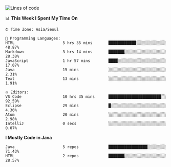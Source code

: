 <!--START_SECTION:waka-->
![Lines of code](https://img.shields.io/badge/From%20Hello%20World%20I%27ve%20Written-248862%20lines%20of%20code-blue)

📊 **This Week I Spent My Time On** 

```text
⌚︎ Time Zone: Asia/Seoul

💬 Programming Languages: 
HTML                     5 hrs 35 mins       ████████████░░░░░░░░░░░░░   48.87% 
Markdown                 3 hrs 14 mins       ███████░░░░░░░░░░░░░░░░░░   28.38% 
JavaScript               1 hr 57 mins        ████░░░░░░░░░░░░░░░░░░░░░   17.07% 
Java                     15 mins             ░░░░░░░░░░░░░░░░░░░░░░░░░   2.31% 
Text                     13 mins             ░░░░░░░░░░░░░░░░░░░░░░░░░   1.91%

🔥 Editors: 
VS Code                  10 hrs 35 mins      ███████████████████████░░   92.59% 
Eclipse                  29 mins             █░░░░░░░░░░░░░░░░░░░░░░░░   4.36% 
Atom                     20 mins             ░░░░░░░░░░░░░░░░░░░░░░░░░   2.98% 
IntelliJ                 0 secs              ░░░░░░░░░░░░░░░░░░░░░░░░░   0.07%

```

**I Mostly Code in Java** 

```text
Java                     5 repos             █████████████████░░░░░░░░   71.43% 
HTML                     2 repos             ███████░░░░░░░░░░░░░░░░░░   28.57%

```



<!--END_SECTION:waka-->
<!--
**cgkim449/cgkim449** is a ✨ _special_ ✨ repository because its `README.md` (this file) appears on your GitHub profile.

Here are some ideas to get you started:

- 🔭 I’m currently working on ...
- 🌱 I’m currently learning ...
- 👯 I’m looking to collaborate on ...
- 🤔 I’m looking for help with ...
- 💬 Ask me about ...
- 📫 How to reach me: ...
- 😄 Pronouns: ...
- ⚡ Fun fact: ...
-->
